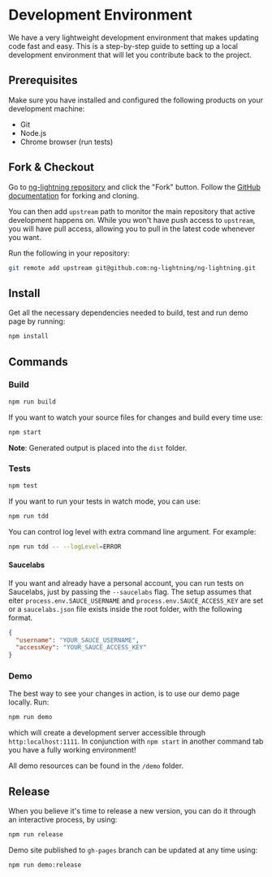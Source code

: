 # Development Environment

We have a very lightweight development environment that makes updating code fast and easy. This is a step-by-step guide to setting up a local development environment that will let you contribute back to the project.

## Prerequisites

Make sure you have installed and configured the following products on your development machine:

  * Git
  * Node.js
  * Chrome browser (run tests)

## Fork & Checkout

Go to [ng-lightning repository](https://github.com/ng-lightning/ng-lightning) and click the "Fork" button. Follow the [GitHub documentation](https://help.github.com/articles/fork-a-repo) for forking and cloning.

You can then add `upstream` path to monitor the main repository that active development happens on. While you won't have push access to `upstream`, you will have pull access, allowing you to pull in the latest code whenever you want.

Run the following in your repository:

```bash
git remote add upstream git@github.com:ng-lightning/ng-lightning.git
```

## Install

Get all the necessary dependencies needed to build, test and run demo page by running:

```bash
npm install
```

## Commands

### Build

```bash
npm run build
```

If you want to watch your source files for changes and build every time use:
```bash
npm start
```

**Note**: Generated output is placed into the `dist` folder.

### Tests

```bash
npm test
```

If you want to run your tests in watch mode, you can use:
```bash
npm run tdd
```

You can control log level with extra command line argument. For example:
```bash
npm run tdd -- --logLevel=ERROR
```

#### Saucelabs
If you want and already have a personal account, you can run tests on Saucelabs, just by passing the `--saucelabs` flag.
The setup assumes that eiter `process.env.SAUCE_USERNAME` and `process.env.SAUCE_ACCESS_KEY` are set or a `saucelabs.json` file exists inside the root folder, with the following format.

```json
{
  "username": "YOUR_SAUCE_USERNAME",
  "accessKey": "YOUR_SAUCE_ACCESS_KEY"
}
```

### Demo

The best way to see your changes in action, is to use our demo page locally. Run:
```bash
npm run demo
```
which will create a development server accessible through `http:localhost:1111`.
In conjunction with `npm start` in another command tab you have a fully working environment!

All demo resources can be found in the `/demo` folder.

## Release

When you believe it's time to release a new version, you can do it through an interactive process, by using:
```bash
npm run release
```

Demo site published to `gh-pages` branch can be updated at any time using:
```bash
npm run demo:release
```
